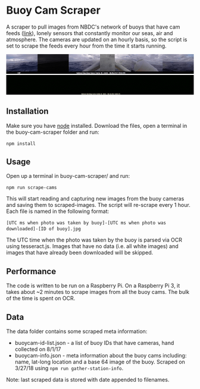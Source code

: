 # Buoy Cam Scraper

A scraper to pull images from NBDC's network of buoys that have cam feeds ([link](http://www.ndbc.noaa.gov/buoycams.shtml)), lonely sensors that constantly monitor our seas, air and atmosphere. The cameras are updated on an hourly basis, so the script is set to scrape the feeds every hour from the time it starts running.

![](images/41424-optimize.gif)
![](images/51001-optimize.gif)

## Installation

Make sure you have [node](https://nodejs.org/en/) installed. Download the files, open a terminal in the buoy-cam-scraper folder and run:

```
npm install
```

## Usage

Open up a terminal in buoy-cam-scraper/ and run:

```
npm run scrape-cams
```

This will start reading and capturing new images from the buoy cameras and saving them to scraped-images. The script will re-scrape every 1 hour. Each file is named in the following format:

```
[UTC ms when photo was taken by buoy]-[UTC ms when photo was downloaded]-[ID of buoy].jpg
```

The UTC time when the photo was taken by the buoy is parsed via OCR using tesseract.js. Images that have no data (i.e. all white images) and images that have already been downloaded will be skipped.

## Performance

The code is written to be run on a Raspberry Pi. On a Raspberry Pi 3, it takes about ~2 minutes to scrape images from all the buoy cams. The bulk of the time is spent on OCR.

## Data

The data folder contains some scraped meta information:

* buoycam-id-list.json - a list of buoy IDs that have cameras, hand collected on 8/1/17
* buoycam-info.json - meta information about the buoy cams including: name, lat-long location and a base 64 image of the buoy. Scraped on 3/27/18 using `npm run gather-station-info`.

Note: last scraped data is stored with date appended to filenames.
